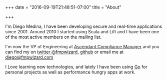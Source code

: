+++
date = "2016-09-19T21:48:51-07:00"
title = "About"

+++

I'm Diego Medina, I have been developing secure and real-time applications since 2001. Around 2010 I started using Scala and Lift and I have been one of the most active members on the mailing list.

I'm  now the VP of Engineering at [Ascendant Compliance Manager](https://www.ascendantcompliancemanager.com/) and you can find my on [twitter @fmpwizard](https://twitter.com/fmpwizard), [github](https://github.com/fmpwizard) or email me at diego@fmpwizard.com

I Love learning new technologies, and lately I have been using [Go](http://golang.org/) for personal projects as well as performance hungry apps at work.

